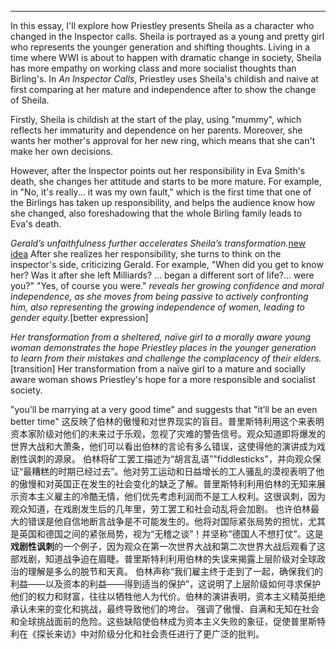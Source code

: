 
---

In this essay, I'll explore how Priestley presents Sheila as a character who changed in the Inspector calls. Sheila is portrayed as a young and pretty girl who represents the younger generation and shifting thoughts. Living in a time where WWI is about to happen with dramatic change in society, Sheila has more empathy on working class and more socialist thoughts than Birling's. In _An Inspector Calls_, Priestley uses Sheila's childish and naive at first comparing at her mature and independence after to show the change of Sheila.

Firstly, Sheila is childish at the start of the play, using "mummy", which reflects her immaturity and dependence on her parents. Moreover, she wants her mother's approval for her new ring, which means that she can't make her own decisions.

However, after the Inspector points out her responsibility in Eva Smith's death, she changes her attitude and starts to be more mature. For example, in "No, it's really... it was my own fault," which is the first time that one of the Birlings has taken up responsibility, and helps the audience know how she changed, also foreshadowing that the whole Birling family leads to Eva's death.

*Gerald’s unfaithfulness further accelerates Sheila’s transformation.*[new idea]() After she realizes her responsibility, she turns to think on the inspector's side, criticizing Gerald. For example, "When did you get to know her? Was it after she left Milliards? … began a different sort of life?... were you?" "Yes, of course you were." *reveals her growing confidence and moral independence, as she moves from being passive to actively confronting him, also representing the growing independence of women, leading to gender equity.*[better expression]

*Her transformation from a sheltered, naïve girl to a morally aware young woman demonstrates the hope Priestley places in the younger generation to learn from their mistakes and challenge the complacency of their elders.*[transition] Her transformation from a naïve girl to a mature and socially aware woman shows Priestley's hope for a more responsible and socialist society.



 "you’ll be marrying at a very good time" and suggests that "it’ll be an even better time"
 这反映了伯林的傲慢和对世界现实的盲目。普里斯特利用这个来表明资本家阶级对他们的未来过于乐观，忽视了灾难的警告信号。观众知道即将爆发的世界大战和大萧条，他们可以看出伯林的言论有多么错误，这使得他的演讲成为戏剧性讽刺的源泉。
 伯林将矿工罢工描述为“胡言乱语”"fiddlesticks"，并向观众保证“最糟糕的时期已经过去”。他对劳工运动和日益增长的工人骚乱的漠视表明了他的傲慢和对英国正在发生的社会变化的缺乏了解。普里斯特利利用伯林的无知来展示资本主义雇主的冷酷无情，他们优先考虑利润而不是工人权利。这很讽刺，因为观众知道，在戏剧发生后的几年里，劳工罢工和社会动乱将会加剧。
 也许伯林最大的错误是他自信地断言战争是不可能发生的。他将对国际紧张局势的担忧，尤其是英国和德国之间的紧张局势，视为“无稽之谈”！并坚称“德国人不想打仗”。这是**戏剧性讽刺**的一个例子，因为观众在第一次世界大战和第二次世界大战后观看了这部戏剧，知道战争迫在眉睫。普里斯特利利用伯林的失误来揭露上层阶级对全球政治的理解是多么的脱节和天真。
 伯林声称“我们雇主终于走到了一起，确保我们的利益——以及资本的利益——得到适当的保护”，这说明了上层阶级如何寻求保护他们的权力和财富，往往以牺​​牲他人为代价。伯林的演讲表明，资本主义精英拒绝承认未来的变化和挑战，最终导致他们的垮台。
 强调了傲慢、自满和无知在社会和全球挑战面前的危险。这些缺陷使伯林成为资本主义失败的象征，促使普里斯特利在《探长来访》中对阶级分化和社会责任进行了更广泛的批判。
 

